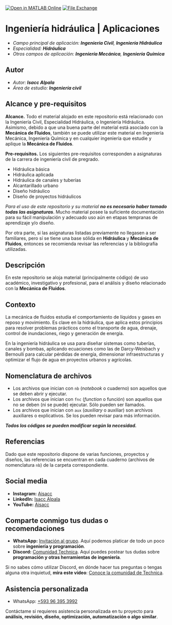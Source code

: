 [![Open in MATLAB Online](https://www.mathworks.com/images/responsive/global/open-in-matlab-online.svg)](https://matlab.mathworks.com/open/github/v1?repo=aisacc/Aplicacion-Hidraulica) [![File Exchange](https://www.mathworks.com/matlabcentral/images/matlab-file-exchange.svg)](https://www.mathworks.com/matlabcentral/fileexchange/173760-aplicacion-hidraulica)

# Ingeniería hidráulica | Aplicaciones
- *Campo principal de aplicación: **Ingeniería Civil**, **Ingeniería Hidráulica***
- *Especialidad: **Hidráulica***
- *Otros campos de aplicación: **Ingeniería Mecánica**, **Ingeniería Química***

## Autor
- *Autor: **Isacc Alpala***
- *Área de estudio: **Ingeniería civil***

## Alcance y pre-requisitos
**Alcance.** Todo el material alojado en este repositorio está relacionado con la Ingeniería Civil, Especialidad Hidráulica, o Ingeniería Hidráulica. Asimismo, debido a que una buena parte del material está asociado con la **Mecánica de Fluidos**, también se puede utilizar este material en Ingeniería Mecánica, Ingeniería Química y en cualquier ingeniería que estudie y aplique la **Mecánica de Fluidos**.

**Pre-requisitos.** Los siguientes pre-requisitos corresponden a asignaturas de la carrera de ingeniería civil de pregrado.
- Hidráulica básica
- Hidráulica aplicada
- Hidráulica de canales y tuberías
- Alcantarillado urbano
- Diseño hidráulico
- Diseño de proyectos hidráulicos

*Para el uso de este repositorio y su material **no es necesario haber tomado todas las asignaturas***. Mucho material posee la suficiente documentación para su fácil manipulación y adecuado uso aún en etapas tempranas de aprendizaje y/o diseño.

Por otra parte, si las asignaturas listadas previamente no llegasen a ser familiares, pero sí se tiene una base sólida en **Hidráulica** y **Mecánica de Fluidos**, entonces se recomienda revisar las referencias y la bibliografía utilizadas. 

## Descripción
En este repositorio se aloja material (principalmente código) de uso académico, investigativo y profesional, para el análisis y diseño relacionado con la **Mecánica de Fluidos**.

## Contexto
La mecánica de fluidos estudia el comportamiento de líquidos y gases en reposo y movimiento. Es clave en la hidráulica, que aplica estos principios para resolver problemas prácticos como el transporte de agua, drenaje, control de inundaciones, riego y generación de energía.

En la ingeniería hidráulica se usa para diseñar sistemas como tuberías, canales y bombas, aplicando ecuaciones como las de Darcy-Weisbach y Bernoulli para calcular pérdidas de energía, dimensionar infraestructuras y optimizar el flujo de agua en proyectos urbanos y agrícolas.

## Nomenclatura de archivos
* Los archivos que inician con `nb` (_notebook_ o cuaderno) son aquellos que se deben abrir y ejecutar.
* Los archivos que inician con `fnc` (_function_ o función) son aquellos que no se deben (ni se puede) ejecutar. Sólo pueden ser llamados.
* Los archivos que inician con `aux` (_auxiliary_ o auxiliar) son archivos auxiliares o explicativos. Se los pueden revisar para más información.

 _**Todos los códigos se pueden modificar según la necesidad.**_ 

## Referencias
Dado que este repositorio dispone de varias funciones, proyectos y diseños, las referencias se encuentran en cada cuaderno (archivos de nomenclatura `nb`) de la carpeta correspondiente.

## Social media
- **Instagram:** [Aisacc](https://www.instagram.com/aisacc.me/)
- **LinkedIn:** [Isacc Alpala](https://www.linkedin.com/in/isaccalpala/)
- **YouTube:** [Aisacc](https://www.youtube.com/@aisacc-me/)

## Comparte conmigo tus dudas o recomendaciones
- **WhatsApp:** [Invitación al grupo](https://chat.whatsapp.com/DpeALUy4xA8BmaX6U656n6). Aquí podemos platicar de todo un poco sobre **ingeniería y programación**. 
- **Discord:** [Comunidad Technica](https://discord.com/invite/V6MedeXDkA). Aquí puedes postear tus dudas sobre **programación y otras herramientas de ingeniería**.

Si no sabes cómo utilizar Discord, en dónde hacer tus preguntas o tengas alguna otra inquietud, **mira este vídeo**: [Conoce la comunidad de Technica](www.youtube.com).

## Asistencia personalizada
- WhatsApp: [+593 96 395 3992](https://wa.me/593963953992)

Contáctame si requieres asistencia personalizada en tu proyecto para **análisis, revisión, diseño, optimización, automatización o algo similar**.
